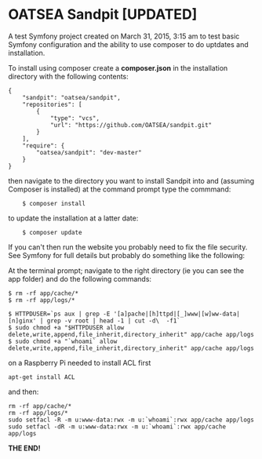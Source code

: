 OATSEA Sandpit [UPDATED]
=======

A test Symfony project created on March 31, 2015, 3:15 am to test basic Symfony configuration and the ability to use composer to do uptdates and installation.

To install using composer create a **composer.json** in the installation directory with the following contents:
```
{
    "sandpit": "oatsea/sandpit",
    "repositories": [
        {
            "type": "vcs",
            "url": "https://github.com/OATSEA/sandpit.git"
        }
    ],
    "require": {
        "oatsea/sandpit": "dev-master"
    }
}
```
then navigate to the directory you want to install Sandpit into and (assuming Composer is installed) at the command prompt type the commmand:
```
    $ composer install
```
to update the installation at a latter date:
```
    $ composer update
```

If you can't then run the website you probably need to fix the file security.  See Symfony for full details but probably do something like the following:

At the terminal prompt; navigate to the right directory (ie you can see the app folder) and do the following commands:

```
$ rm -rf app/cache/*
$ rm -rf app/logs/*

$ HTTPDUSER=`ps aux | grep -E '[a]pache|[h]ttpd|[_]www|[w]ww-data|[n]ginx' | grep -v root | head -1 | cut -d\  -f1`
$ sudo chmod +a "$HTTPDUSER allow delete,write,append,file_inherit,directory_inherit" app/cache app/logs
$ sudo chmod +a "`whoami` allow delete,write,append,file_inherit,directory_inherit" app/cache app/logs
```
on a Raspberry Pi needed to install ACL first 
```
apt-get install ACL
```

and then:
```
rm -rf app/cache/*
rm -rf app/logs/*
sudo setfacl -R -m u:www-data:rwx -m u:`whoami`:rwx app/cache app/logs
sudo setfacl -dR -m u:www-data:rwx -m u:`whoami`:rwx app/cache app/logs
```

**THE END!**
